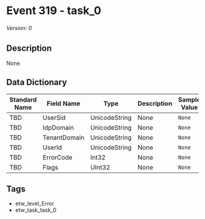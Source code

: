# Event 319 - task_0
###### Version: 0

## Description
None

## Data Dictionary
|Standard Name|Field Name|Type|Description|Sample Value|
|---|---|---|---|---|
|TBD|UserSid|UnicodeString|None|`None`|
|TBD|IdpDomain|UnicodeString|None|`None`|
|TBD|TenantDomain|UnicodeString|None|`None`|
|TBD|UserId|UnicodeString|None|`None`|
|TBD|ErrorCode|Int32|None|`None`|
|TBD|Flags|UInt32|None|`None`|

## Tags
* etw_level_Error
* etw_task_task_0